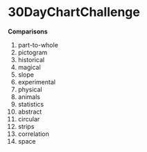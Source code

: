 # 30DayChartChallenge  

**Comparisons**
1. part-to-whole
2. pictogram 
3. historical
4. magical
5. slope
6. experimental
7. physical
8. animals
9. statistics
10. abstract
11. circular
12. strips
13. correlation
14. space
